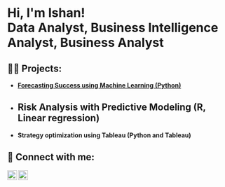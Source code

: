 <h1>Hi, I'm Ishan! <br/><a>Data Analyst</a>, <a >Business Intelligence Analyst</a>, <a >Business Analyst</a></h1>

<h2>👨‍💻 Projects:</h2>

- [**Forecasting Success using Machine Learning (Python)**](https://github.com/lokhandeishan/Forecasting-success-using-machine-learning/tree/main)
  
- <b>Risk Analysis with Predictive Modeling (R, Linear regression)</b>
  - 
- <b>Strategy optimization using Tableau (Python and Tableau)</b>

<h2> 🤳 Connect with me:</h2>


[<img align="left" alt="JoshMadakor | LinkedIn" width="22px" src="https://cdn.jsdelivr.net/npm/simple-icons@v3/icons/linkedin.svg" />][linkedin]
[<img align="left" alt="JoshMadakor | Instagram" width="22px" src="https://cdn.jsdelivr.net/npm/simple-icons@v3/icons/instagram.svg" />][instagram]


[instagram]: https://www.instagram.com/ishanlokhande/
[linkedin]: https://linkedin.com/in/ishanlokhande/

<!--
**joshmadakor1/joshmadakor1** is a ✨ _special_ ✨ repository because its `README.md` (this file) appears on your GitHub profile.

Here are some ideas to get you started:

- 🔭 I’m currently working on ...
- 🌱 I’m currently learning ...
- 👯 I’m looking to collaborate on ...
- 🤔 I’m looking for help with ...
- 💬 Ask me about ...
- 📫 How to reach me: ...
- 😄 Pronouns: ...
- ⚡ Fun fact: ...
-->
